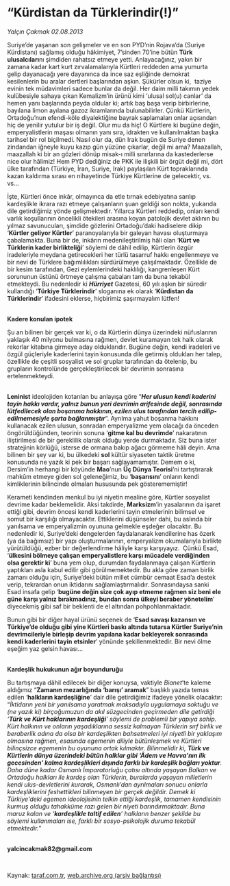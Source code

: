 # “Kürdistan da Türklerindir(!)”

*Yalçın Çakmak 02.08.2013*

<div class="yazi"><p>Suriye’de yaşanan son gelişmeler ve en son PYD’nin Rojava’da (Suriye Kürdistanı) sağlamış olduğu hâkimiyet, 7’sinden 70’ine bütün <b>Türk ulusalcıları</b>nı şimdiden rahatsız etmeye yetti. Anlayacağınız, yakın bir zamana kadar kart kurt zırvalamalarıyla Kürtleri reddeden ama yumurta gelip dayanacağı yere dayanınca da ince saz eşliğinde demokrat kesilenlerin bu aralar dertleri başlarından aşkın. Şükürler olsun ki,  taziye evinin tek müdavimleri sadece bunlar da değil. Her daim milli takımın yedek kulübesiyle sahaya çıkan Kemalizm’in ürünü kimi ‘ulusal sol(u) canlar’ da hemen yanı başlarında peyda oldular ki; artık baş başa verip birbirlerine, bayılana limon ayılana gazoz ikramlarında bulunabilirler. Çünkü Kürtlerin, Ortadoğu’nun efendi-köle diyalektiğine bayrak saplamaları onlar açısından hiç de yenilir yutulur bir iş değil. Olur mu da hiç! O Kürtlere ki bugüne değin, emperyalistlerin maşası olmanın yanı sıra, idrakten ve kullanılmaktan başka tarihsel bir rol biçilmedi. Nasıl olur da, dün Irak bugün de Suriye denen zindandan iğneyle kuyu kazıp gün yüzüne çıkarlar, değil mi ama? Maazallah, maazallah ki bir an gözleri dönüp misak-ı milli sınırlarına da kastederlerse nice olur hâlimiz! Hem PYD dediğiniz de PKK ile ilişkili bir örgüt değil mi, dört ülke tarafından (Türkiye, İran, Suriye, Irak) paylaşılan Kürt topraklarında kazan kaldırma sırası en nihayetinde Türkiye Kürtlerine de gelecektir, vs. vs...</p>
<p>İşte, Kürtleri önce inkâr, olmayınca da etle tırnak edebiyatına sarılıp kardeşlikle ikrara razı etmeye çalışanların şuan geldiği son nokta, yukarıda dile getirdiğimiz yönde gelişmektedir. Yıllarca Kürtleri reddedip, onları kendi varlık koşullarının öncelikli ötekileri arasına koyan patolojik devlet aklının bu yılmaz savunucuları, şimdide gözlerini Ortadoğu’daki hadiselere dikip ‘<b>Kürtler geliyor Kürtler</b>’ paranoyalarıyla bir galeyan havası oluşturmaya çabalamakta. Buna bir de, inkârın medenileştirilmiş hâli olan ‘<b>Kürt ve Türklerin kader birlikteliği</b>’ söylemi de dâhil edilip, Kürtlerin özgür iradeleriyle meydana getirecekleri her türlü tasarruf hakkı engellenmeye ve bir nevi de Türklere bağımlılıkları sürdürülmeye çalışılmaktadır. Özellikle de bir kesim tarafından, Gezi eylemlerindeki haklılığı, kangrenleşen Kürt sorununun üstünü örtmeye çalışma çabaları tam da buna tekabül etmekteydi. Bu nedenledir ki <b><i>Hürriyet</i></b> Gazetesi, 60 yılı aşkın bir süredir kullandığı ‘<b>Türkiye Türklerindir</b>’ sloganına ek olarak ‘<b>Kürdistan da Türklerindir</b>’ ifadesini eklerse, hiçbirimiz şaşırmayalım lütfen!</p>
<p><b><br/>Kadere konulan ipotek </b></p>
<p>Şu an bilinen bir gerçek var ki, o da Kürtlerin dünya üzerindeki nüfuslarının yaklaşık 40 milyonu bulmasına rağmen, devlet kuramayan tek halk olarak rekorlar kitabına girmeye aday olduklarıdır. Bugüne değin, kendi iradeleri ve özgül güçleriyle kaderlerini tayin konusunda dile getirmiş oldukları her talep, özellikle de çeşitli sosyalist ve sol gruplar tarafından da ötelenip, bu grupların kontrolünde gerçekleştirilecek bir devrimin sonrasına ertelenmekteydi. </p>
<p><b><br/>Leninist</b> ideolojiden kotarılan bu anlayışa göre “<b><i>Her ulusun kendi kaderini tayin hakkı vardır, yalnız bunun yeri devrimin arifesinde değil, sonrasında lütfedilecek olan boşanma hakkının, ezilen ulus tarafından tercih edilip-edilmemesiyle şarta bağlanmıştır</i></b>”. Ayrılma yahut boşanma hakkını kullanacak ezilen ulusun, sonradan emperyalizme yem olacağı da önceden öngörüldüğünden, teorinin sonuna ‘<b>gitme kal bu devrimde</b>’ nakaratının iliştirilmesi de bir gereklilik olarak olduğu yerde durmaktadır. Siz buna ister stratejinin körlüğü, isterse de ormana bakıp ağacı görmeme hâli deyin. Ama bilinen bir şey var ki, bu ülkedeki <b>sol</b> kültür siyaseten taktik üretme konusunda ne yazık ki pek bir başarı sağlayamamıştır. Demem o ki, Dersim’in herhangi bir köyünde <b>Mao</b>’nun <b>Üç Dünya Teorisi</b>’ni tartıştırarak mahkûm etmeye giden sol geleneğimiz, bu ‘<b>başarısını</b>’ onların kendi kimliklerinin bilincinde olmaları hususunda pek gösterememiştir!</p>
<p>Kerameti kendinden menkul bu iyi niyetin mealine göre, Kürtler sosyalist devrime kadar beklemelidir. Aksi takdirde, <b>Marksizm</b>’in yasalarının da işaret ettiği gibi, devrim öncesi kendi kaderlerini tayin etmelerinin bilimsel ve somut bir karşılığı olmayacaktır. Ettiklerini düşünseler dahi, bu aslında bir yanılsama ve emperyalizmin oyununa gelmekle eşdeğer olacaktır. Bu nedenledir ki, Suriye’deki dengelerden faydalanarak kendilerine has özerk (ya da bağımsız) bir yapı oluşturmalarının, emperyalizm okumalarıyla birlikte yürütüldüğü, ezber bir değerlendirme hâliyle karşı karşıyayız.  Çünkü Esad, ‘<b>ülkesini bölmeye çalışan emperyalistlere karşı mücadele verdiğinden olsa gerektir ki</b>’ buna yem olup, durumdan faydalanmaya çalışan Kürtlerin yaptıkları asla kabul edilir gibi görülmemektedir. Bu akla göre zaman birlik zamanı olduğu için, Suriye’deki bütün millet cümbür cemaat Esad’a destek verip, tekrardan onun iktidarını sağlamlaştırmalıdır. Sonrasındaysa sanki Esad insafa gelip ‘<b>bugüne değin size çok ayıp etmeme rağmen siz beni ele güne karşı yalnız bırakmadınız, bundan sonra ülkeyi beraber yönetelim</b>’ diyecekmiş gibi saf bir beklenti de el altından pohpohlanmaktadır. </p>
<p>Bunun gibi bir diğer hayal ürünü seçenek de ‘<b>Esad savaşı kazansın ve Türkiye’de olduğu gibi yine Kürtleri baskı altında tutarsa Kürtler Suriye’nin devrimcileriyle birleşip devrim yapılana kadar bekleyerek sonrasında kendi kaderlerini tayin</b> <b>etsinler</b>’ yönünde şekillenmektedir. Bir nevi ölme eşeğim yaz gelsin havası...</p>
<p><b><br/>Kardeşlik hukukunun ağır boyunduruğu</b></p>
<p>Bu tartışmaya dâhil edilecek bir diğer konuysa, vaktiyle <i>Bianet</i>’te kaleme aldığımız “<b>Zamanın mezarlığında ‘barışı’ aramak</b>” başlıklı yazıda temas edilen ‘<b>halkların kardeşliğine</b>’ dair dile getirdiğimiz ifadeye yönelik olacaktır: “<i>İktidarın yeni bir yanılsama yaratmak maksadıyla uygulamaya soktuğu ve (ne yazık ki) birçoğumuzun da akıl süzgecinden geçirmeden dile getirdiği ‘<b>Türk ve Kürt haklarının kardeşliği</b>’ söylemi de problemli bir yapıya sahip. Kürt halkının ve onların yaşadıklarına sessiz kalmayan Türklerin sırf birlik ve beraberlik adına da olsa bir kardeşlikten bahsetmeleri iyi niyetli bir yaklaşım olmasına rağmen, esasında egemenin diliyle bütünleşmek ve Kürtleri bilinçsizce egemenin bu oyununa ortak kılmaktır. Bilinmelidir ki, <b>Türk ve Kürtlerin dünya üzerindeki bütün halklar gibi ‘Âdem ve Havva'nın ilk gecesinden’ kalma kardeşlikleri dışında farklı bir kardeşlik bağları yoktur</b>. Daha düne kadar Osmanlı İmparatorluğu çatısı altında yaşayan Balkan ve Ortadoğu halkları ile kardeş olan Türklerin, buralarda yaşayan milletlerin kendi ulus-devletlerini kurarak, Osmanlı’dan ayrılmaları sonucu onlarla kardeşliklerini feshettikleri bilinmeyen bir gerçek değildir. Demek ki Türkiye'deki egemen ideolojisinin telkin ettiği kardeşlik, tamamen kendisinin kurmuş olduğu tahakküme razı gelen bir niyeti barındırmaktadır. Buna maruz kalan ve ‘<b>kardeşlikle taltif edilen</b>’ halkların benzer şekilde bu söylemi kullanmaları ise, farklı bir sosyo-psikolojik duruma tekabül etmektedir.</i>”</p><b>
<p><br/>yalcincakmak82@gmail.com</p>
<p></p></b> 
</div>

Kaynak: [taraf.com.tr](http://www.taraf.com.tr:80/yalcin-cakmak/makale-kurdistan-da-turklerindir.htm), [web.archive.org (arşiv bağlantısı)](http://web.archive.org/web/20130805202435/http://www.taraf.com.tr:80/yalcin-cakmak/makale-kurdistan-da-turklerindir.htm)
